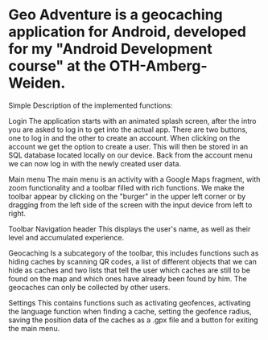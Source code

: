 # Geo Adventure is a geocaching application for Android, developed for my "Android Development course" at the OTH-Amberg-Weiden.

Simple Description of the implemented functions:

Login
The application starts with an animated splash screen, after the intro you are asked to log in to get into the actual app. There are two buttons, 
one to log in and the other to create an account. When clicking on the account we get the option to create a user. 
This will then be stored in an SQL database located locally on our device. Back from the account menu we can now log in with the newly created user data.

Main menu
The main menu is an activity with a Google Maps fragment, with zoom functionality and a toolbar filled with rich functions. 
We make the toolbar appear by clicking on the "burger" in the upper left corner or by dragging from the left side of the screen with the input device from left to right.

Toolbar
Navigation header
This displays the user's name, as well as their level and accumulated experience.

Geocaching
Is a subcategory of the toolbar, this includes functions such as hiding caches by scanning QR codes, 
a list of different objects that we can hide as caches and two lists that tell the user which caches are still to be found on the map 
and which ones have already been found by him. The geocaches can only be collected by other users.

Settings
This contains functions such as activating geofences, activating the language function when finding a cache, setting the geofence radius, 
saving the position data of the caches as a .gpx file and a button for exiting the main menu.
